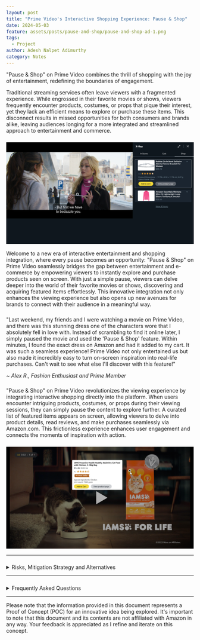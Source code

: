 ```yaml
---
layout: post
title: "Prime Video's Interactive Shopping Experience: Pause & Shop"
date: 2024-05-03
feature: assets/posts/pause-and-shop/pause-and-shop-ad-1.png
tags:
  - Project
author: Adesh Nalpet Adimurthy
category: Notes
---
```


<p>"Pause & Shop" on Prime Video combines the thrill of shopping with the joy of entertainment, redefining the boundaries of engagement.</p>

<p>Traditional streaming services often leave viewers with a fragmented experience. While engrossed in their favorite movies or shows, viewers frequently encounter products, costumes, or props that pique their interest, yet they lack an efficient means to explore or purchase these items. This disconnect results in missed opportunities for both consumers and brands alike, leaving audiences longing for a more integrated and streamlined approach to entertainment and commerce.</p>

<h5> </h5>

<p><img src="../assets/posts/pause-and-shop/pause-and-shop-4.png" /> </p>

<p>Welcome to a new era of interactive entertainment and shopping integration, where every pause becomes an opportunity: "Pause & Shop" on Prime Video seamlessly bridges the gap between entertainment and e-commerce by empowering viewers to instantly explore and purchase products seen on screen. With just a simple pause, viewers can delve deeper into the world of their favorite movies or shows, discovering and acquiring featured items effortlessly. This innovative integration not only enhances the viewing experience but also opens up new avenues for brands to connect with their audience in a meaningful way.</p>

<h5> </h5>

<div class="card">
  <div class="card-container">
  <p>"Last weekend, my friends and I were watching a movie on Prime Video, and there was this stunning dress one of the characters wore that I absolutely fell in love with. Instead of scrambling to find it online later, I simply paused the movie and used the 'Pause & Shop' feature. Within minutes, I found the exact dress on Amazon and had it added to my cart. It was such a seamless experience! Prime Video not only entertained us but also made it incredibly easy to turn on-screen inspiration into real-life purchases. Can't wait to see what else I'll discover with this feature!"</p>
    <p><i>~ Alex R., Fashion Enthusiast and Prime Member</i></p>
  </div>
</div>

<h5> </h5>

<p>"Pause & Shop" on Prime Video revolutionizes the viewing experience by integrating interactive shopping directly into the platform. When users encounter intriguing products, costumes, or props during their viewing sessions, they can simply pause the content to explore further. A curated list of featured items appears on screen, allowing viewers to delve into product details, read reviews, and make purchases seamlessly via Amazon.com. This frictionless experience enhances user engagement and connects the moments of inspiration with action.</p>

<h5> </h5>

<p><img src="../assets/posts/pause-and-shop/pause-and-shop-ad-1.png" /> </p>

<hr class="hr">

<h5> </h5>

<details><summary class="h3">Risks, Mitigation Strategy and Alternatives</summary>

<p><b>Risks / Reasons for Not Implementing this Feature:</b></p>

<p>Privacy Concerns: Introducing an interactive feature where users can identify and purchase products seen on screen may raise privacy concerns regarding data collection and tracking user preferences.</p>

<p>Distraction from Content: Introducing shopping features within the Prime Video interface may divert users' attention away from the primary purpose of the platform: enjoying movies and shows. Users might find themselves more focused on browsing products than immersing themselves in the storyline, leading to a disjointed viewing experience.</p>

<p>Cluttered Interface: Integrating shopping functionality into the Prime Video interface runs the risk of cluttering the user interface, potentially overwhelming users with additional elements such as product listings, advertisements, or purchase prompts. This clutter may detract from the clean and intuitive design that users expect from streaming platforms.</p>

<p>User Resistance: Some users may resist the integration of shopping features within a streaming service, perceiving it as an unwelcome intrusion into their leisure time. Resistance to the feature may stem from a desire to maintain a clear boundary between entertainment and commerce, with users preferring to shop on dedicated e-commerce platforms rather than within a video streaming environment.</p>

<p>Legal and Regulatory Considerations: If the feature raises legal or regulatory concerns, such as compliance with consumer protection laws or intellectual property rights, it may be prudent to reconsider implementation until these issues are addressed satisfactorily.</p>

<p>Technical Challenges: Implementing real-time product recognition technology to accurately identify items on screen may pose technical challenges, such as reliability and latency issues.</p>

<hr class="hr">

<p><b>Mitigation Strategy</b></p>

<p>Transparent Privacy Policies: Implement transparent privacy policies that clearly communicate how user data will be collected, used, and protected. Provide users with options to control their privacy settings.</p>

<p>User-Centric Design Approach: Adopt a user-centric design approach to ensure that the integration of shopping features into Prime Video enhances, rather than disrupts, the viewing experience. Prioritize simplicity, intuitiveness, and unobtrusiveness in the design of the user interface to minimize distractions and maintain focus on the content.</p>

<p>Optimized Interface: Design the Prime Video interface in a way that effectively balances content and shopping elements, avoiding clutter and ensuring that browsing and purchasing products remains a seamless and non-intrusive experience. Employ techniques such as collapsible menus, subtle notifications, and unobtrusive overlays to present shopping options without overwhelming the user.</p>

<p>User Education and Customization: Provide users with educational resources and customization options to empower them to tailor their Prime Video experience according to their preferences. Offer features such as customizable settings for shopping notifications and personalized recommendations based on viewing habits to enhance user control and mitigate potential resistance to integrated shopping features.</p>

<p>By prioritizing user-centric design principles, optimizing the interface for simplicity and intuitiveness, and providing users with control over their experience, we can effectively mitigate the risks associated with the disruption of the viewing experience and ensure that the integration of shopping features enhances the overall Prime Video experience for our users.</p>

<hr class="hr">

<p><b>Alternatives</b></p>

<p>Dedicated Shopping Section: Instead of integrating shopping directly into the Prime Video interface, create a separate section within the Amazon platform specifically for products featured in movies and shows. Users could access this section separately from their viewing experience, allowing them to explore and purchase related products without disrupting their entertainment.</p>

<p>Curated Product Recommendations: Implement a system for curating and promoting products related to movies and shows on Amazon.com based on user preferences and viewing history. Instead of integrating shopping directly into the viewing experience, leverage data analytics and recommendation algorithms to surface relevant products to users through personalized recommendations and targeted marketing campaigns.</p>

<p>Partnership with Content Creators: Forge partnerships with content creators and studios to create exclusive merchandise or limited-edition products tied to popular movies and shows available on Prime Video. Collaborate on promotional campaigns and marketing initiatives to drive sales of these products through traditional e-commerce channels while leveraging the Prime Video platform for increased visibility and exposure.</p>

<hr class="hr">

<p><b>Why is Amazon Uniquely Positioned</b> to implement this feature</p>

<p>Vast Product Catalog: Amazon offers an extensive catalog of products across various categories, ranging from electronics to fashion to home goods. Leveraging this vast selection of products, Prime Video can provide users with a diverse range of items featured in movies and shows, enhancing the relevance and appeal of the interactive shopping experience.</p>

<p>Data and Personalization: Amazon has robust data analytics capabilities and sophisticated recommendation algorithms that enable personalized experiences for users. By leveraging user data and viewing preferences, Prime Video can offer tailored product recommendations and curated lists of items relevant to each viewer's interests, increasing the likelihood of conversion and satisfaction.</p>

<p>Content Partnerships: Amazon Prime Video has established partnerships with content creators, studios, and distributors to offer a wide range of exclusive and licensed content to its subscribers. These partnerships provide opportunities to collaborate on integrated marketing campaigns and promotional initiatives that showcase products featured in popular movies and shows, driving traffic and sales to Amazon.com.</p>

<p>Prime Membership Benefits: Prime Video is part of the Amazon Prime subscription service, which offers additional benefits such as free shipping, exclusive deals, and access to other Amazon services like Prime Music and Prime Reading. Integrating shopping features into Prime Video enhances the value proposition of the Prime membership, incentivizing users to engage more deeply with the platform and reinforcing loyalty to the Amazon ecosystem.</p>

</details>

<hr class="hr">

<h5> </h5>

<details><summary class="h3">Frequently Asked Questions</summary>

<p><i>FAQ 1: What is "Pause & Shop"?</i> <br>
"Pause & Shop" is a groundbreaking feature on Prime Video that allows viewers to pause their favorite shows, movies or ads and instantly browse and purchase products that appear on screen directly from Amazon.com.</p>

<p><i>FAQ 2: How does "Pause & Shop" work?</i> <br>
When viewers pause a movie or an ad on Prime Video, a curated list of products featured in the scene will appear on the screen. Users can then click on any product to view more details, read reviews, and seamlessly make a purchase through Amazon's secure checkout process.</p>

<p><i>FAQ 3: What type of products can users purchase with "Pause & Shop"?</i> <br>
Users can purchase a wide range of products, including costumes worn by characters, props featured in scenes or ads, and other items that catch their eye during their viewing experience.</p>

<p><i>FAQ 4: Is "Pause & Shop" available for all Prime Video content?</i> <br>
At launch, "Pause & Shop" will be available for select Prime Video titles. We're continually working to expand the feature to more content to offer our customers an even richer and more interactive viewing experience.</p>

<p><i>FAQ 5: How does "Pause & Shop" benefit Prime members?</i> <br>
"Pause & Shop" enhances the Prime Video experience by providing a seamless way for viewers to engage with their favorite content and discover unique products inspired by the shows and movies they love. It offers added convenience, allowing users to shop for items they see on screen without interrupting their viewing experience.</p>

<p><i>FAQ 6: Is "Pause & Shop" available on all devices?</i> <br>
"Pause & Shop" is currently available on select devices that support Prime Video. We're working to expand availability to more devices in the near future.</p>

<p><i>FAQ 7: Is there any additional cost associated with using "Pause & Shop"?</i> <br>
No, "Pause & Shop" is included as part of the Prime membership at no additional cost. Prime members can enjoy this innovative feature as part of their existing subscription.</p>

<p><i>FAQ 8: How can content creators and brands participate in "Pause & Shop"?</i> <br>
Content creators and brands interested in featuring their products on "Pause & Shop" can reach out to Amazon for partnership opportunities. We're excited to work with creators to enhance the viewing experience for our customers.</p>

</details>

<hr class="hr">

<p>Please note that the information provided in this document represents a Proof of Concept (POC) for an innovative idea being explored. It's important to note that this document and its contents are not affiliated with Amazon in any way. Your feedback is appreciated as I refine and iterate on this concept.</p>

<br>